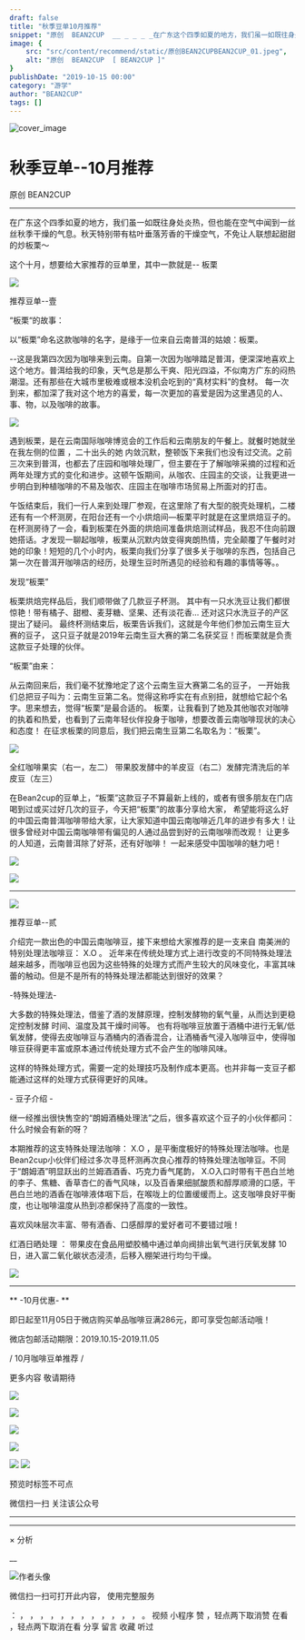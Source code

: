 ```yaml
---
draft: false
title: "秋季豆单10月推荐"
snippet: "原创  BEAN2CUP  __ _ _ _ _在广东这个四季如夏的地方，我们虽一如既往身处炎热，但也能在空气中闻到一丝丝秋季干燥"
image: {
    src: "src/content/recommend/static/原创BEAN2CUPBEAN2CUP_01.jpeg",
    alt: "原创  BEAN2CUP  [ BEAN2CUP ]"
}
publishDate: "2019-10-15 00:00"
category: "游学"
author: "BEAN2CUP"
tags: []
---
```


![cover_image](./static/原创BEAN2CUPBEAN2CUP_01.jpeg)

#  秋季豆单--10月推荐

原创  BEAN2CUP

__ _ _ _ _

在广东这个四季如夏的地方，我们虽一如既往身处炎热，但也能在空气中闻到一丝丝秋季干燥的气息。秋天特别带有枯叶垂落芳香的干燥空气，不免让人联想起甜甜的炒板栗～

这个十月，想要给大家推荐的豆单里，其中一款就是--  板栗



![](./static/原创BEAN2CUPBEAN2CUP_02.jpeg)

推荐豆单--壹

“板栗“的故事：

以“板栗”命名这款咖啡的名字，是缘于一位来自云南普洱的姑娘：板栗。

\--这是我第四次因为咖啡来到云南。自第一次因为咖啡踏足普洱，便深深地喜欢上这个地方。普洱给我的印象，天气总是那么干爽、阳光四溢，不似南方广东的闷热潮湿。还有那些在大城市里极难或根本没机会吃到的“真材实料”的食材。
每一次到来，都加深了我对这个地方的喜爱，每一次更加的喜爱是因为这里遇见的人、事、物，以及咖啡的故事。



![](./static/原创BEAN2CUPBEAN2CUP_03.jpeg)



遇到板栗，是在云南国际咖啡博览会的工作后和云南朋友的午餐上。就餐时她就坐在我左侧的位置  ，二十出头的她
内敛沉默，整顿饭下来我们也没有过交流。之前三次来到普洱，也都去了庄园和咖啡处理厂，但主要在于了解咖啡采摘的过程和近两年处理方式的变化和进步。这顿午饭期间，从咖农、庄园主的交谈，让我更进一步明白到种植咖啡的不易及咖农、庄园主在咖啡市场贸易上所面对的打击。

午饭结束后，我们一行人来到处理厂参观，在这里除了有大型的脱壳处理机，二楼还有有一个杯测房，在阳台还有一个小烘焙间—板栗平时就是在这里烘焙豆子的。在杯测房待了一会，看到板栗在外面的烘焙间准备烘焙测试样品，我忍不住向前跟她搭话。才发现一聊起咖啡，板栗从沉默内敛变得爽朗热情，完全颠覆了午餐时对她的印象！短短的几个小时内，板栗向我们分享了很多关于咖啡的东西，包括自己第一次在普洱开咖啡店的经历，处理生豆时所遇见的经验和有趣的事情等等。。



发现“板栗”

板栗烘焙完样品后，我们顺带做了几款豆子杯测。  其中有一只水洗豆让我们都很惊艳！带有橘子、甜橙、麦芽糖、坚果、还有淡花香...
还对这只水洗豆子的产区提出了疑问。  最终杯测结束后，板栗告诉我们，这就是今年他们参加云南生豆大赛的豆子，
这只豆子就是2019年云南生豆大赛的第二名获奖豆！而板栗就是负责这款豆子处理的伙伴。



“板栗”由来：

从云南回来后，我们毫不犹豫地定了这个云南生豆大赛第二名的豆子，
一开始我们总把豆子叫为：云南生豆第二名。觉得这称呼实在有点别扭，就想给它起个名字。思来想去，觉得“板栗”是最合适的。
板栗，让我看到了她及其他咖农对咖啡的执着和热爱，也看到了云南年轻伙伴投身于咖啡，想要改善云南咖啡现状的决心和态度！
在征求板栗的同意后，我们把云南生豆第二名取名为：“板栗”。



![](./static/原创BEAN2CUPBEAN2CUP_04.jpeg)

全红咖啡果实（右一，左二） 带果胶发酵中的羊皮豆（右二）发酵完清洗后的羊皮豆（左三）



在Bean2cup的豆单上，“板栗”这款豆子不算最新上线的，或者有很多朋友在门店喝到过或买过好几次的豆子，今天把“板栗”的故事分享给大家，
希望能将这么好的中国云南普洱咖啡带给大家，让大家知道中国云南咖啡近几年的进步有多大！让很多曾经对中国云南咖啡带有偏见的人通过品尝到好的云南咖啡而改观！
让更多的人知道，云南普洱除了好茶，还有好咖啡！  一起来感受中国咖啡的魅力吧！



![](./static/原创BEAN2CUPBEAN2CUP_05.jpeg)



![](./static/原创BEAN2CUPBEAN2CUP_06.jpeg)





* * *



![](./static/原创BEAN2CUPBEAN2CUP_07.jpeg)

推荐豆单--贰

介绍完一款出色的中国云南咖啡豆，接下来想给大家推荐的是一支来自  南美洲的特别处理法咖啡豆：  X.O  。
近年来在传统处理方式上进行改变的不同特殊处理法越来越多，而咖啡豆也因为这些特殊的处理方式而产生较大的风味变化，丰富其味蕾的触动。但是不是所有的特殊处理法都能达到很好的效果？



-特殊处理法-

大多数的特殊处理法，借鉴了酒的发酵原理，控制发酵物的氧气量，从而达到更稳定控制发酵  时间、温度及其干燥时间等。
也有将咖啡豆放置于酒桶中进行无氧/低氧发酵，使得去皮咖啡豆与酒桶内的酒香混合，让酒桶香气浸入咖啡豆中，使得咖啡豆获得更丰富或原本通过传统处理方式不会产生的咖啡风味。

这样的特殊处理方式，需要一定的处理技巧及制作成本更高。也并非每一支豆子都能通过这样的处理方式获得更好的风味。



\-  豆子介绍  \-

继一经推出很快售空的“朗姆酒桶处理法”之后，很多喜欢这个豆子的小伙伴都问：什么时候会有新的呀？

本期推荐的这支特殊处理法咖啡：  X.O  ，是平衡度极好的特殊处理法咖啡。也是
Bean2cup小伙伴们经过多次寻觅杯测再次良心推荐的特殊处理法咖啡豆。不同于“朗姆酒”明显跃出的兰姆酒酒香、巧克力香气尾韵，
X.O入口时带有干邑白兰地的李子、焦糖、香草杏仁的香气风味，以及百香果细腻酸质和醇厚顺滑的口感，干邑白兰地的酒香在咖啡液体咽下后，在喉咙上的位置缓缓而上。这支咖啡良好平衡度，也让咖啡温度从热到凉都保持了高度的一致性。

喜欢风味层次丰富、带有酒香、口感醇厚的爱好者可不要错过哦！



红酒日晒处理  ：  带果皮在食品用塑胶桶中通过单向阀排出氧气进行厌氧发酵  10  日，进入富二氧化碳状态浸渍，后移入棚架进行均匀干燥。



![](./static/原创BEAN2CUPBEAN2CUP_08.jpeg)



* * *



** -10月优惠-  **

即日起至11月05日于微店购买单品咖啡豆满286元，即可享受包邮活动哦！

微店包邮活动期限：2019.10.15-2019.11.05



/  10月咖啡豆单推荐  /

更多内容 敬请期待



![](./static/原创BEAN2CUPBEAN2CUP_09.jpeg)

![](./static/原创BEAN2CUPBEAN2CUP_10.jpeg)

![](./static/原创BEAN2CUPBEAN2CUP_11.jpeg)

![](./static/原创BEAN2CUPBEAN2CUP_12.jpeg)

![](./static/原创BEAN2CUPBEAN2CUP_13.jpeg)
![](./static/原创BEAN2CUPBEAN2CUP_14.jpeg)

预览时标签不可点



微信扫一扫
关注该公众号





****



****



×  分析

__

![作者头像](./static/原创BEAN2CUPBEAN2CUP_15.png)

微信扫一扫可打开此内容，
使用完整服务

：  ，  ，  ，  ，  ，  ，  ，  ，  ，  ，  ，  ，  。  视频  小程序  赞  ，轻点两下取消赞  在看  ，轻点两下取消在看
分享  留言  收藏  听过

